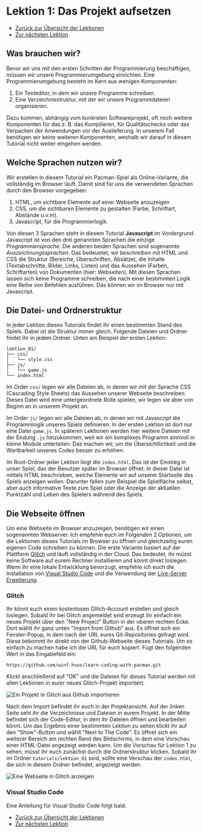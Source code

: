 # Lektion 1: Das Projekt aufsetzen

- [Zurück zur Übersicht der Lektionen](../../README.md#die-lektionen)
- [Zur nächsten Lektion](../lektion_02/README.md)

## Was brauchen wir?

Bevor wir uns mit den ersten Schritten der Programmierung beschäftigen, müssen wir unsere Programmierumgebung einrichten. Eine Programmierumgebung besteht im Kern aus wenigen Komponenten:

1. Ein Texteditor, in dem wir unsere Programme schreiben.
2. Eine Verzeichnisstruktur, mit der wir unsere Programmdateien organisieren.

Dazu kommen, abhängig vom konkreten Softwareprojekt, oft noch weitere Komponenten für das z. B. das Kompilieren, für Qualitätschecks oder das Verpacken der Anwendungen vor der Auslieferung. In unserem Fall benötigen wir keine weiteren Komponenten, weshalb wir darauf in diesem Tutorial nicht weiter eingehen werden.

## Welche Sprachen nutzen wir?

Wir erstellen in diesem Tutorial ein Pacman-Spiel als Online-Variante, die vollständig im Browser läuft. Damit sind für uns die verwendeten Sprachen durch den Browser vorgegeben: 

1. HTML, um sichtbare Elemente auf einer Webseite anzuzeigen
2. CSS, um die sichtbaren Elemente zu gestalten (Farbe, Schriftart, Abstände u.v.m).
3. Javascript, für die Programmierlogik.

Von diesen 3 Sprachen steht in diesem Tutorial **Javascript** im Vordergrund. Javascript ist von den drei genannten Sprachen die einzige *Programmiersprache*. Die anderen beiden Sprachen sind sogenannte *Auszeichnungssprachen*. Das bedeuetet, wir *beschreiben* mit HTML und CSS die Struktur (Bereiche, Überschriften, Absätze), die Inhalte (Textabschnitte, Bilder, Links, Listen) und das Aussehen (Farben, Schriftarten) von Dokumenten (hier: Webseiten). Mit diesen Sprachen lassen sich keine Programme schreiben, die nach einer bestimmten Logik eine Reihe von Befehlen ausführen. Das können wir im Browser nur mit Javascript.

## Die Datei- und Ordnerstruktur

In jeder Lektion dieses Tutorials findet ihr einen bestimmten Stand des Spiels. Dabei ist die Struktur immer gleich. Folgende Dateien und Ordner findet ihr in jedem Ordner. Unten am Beispiel der ersten Lektion:

```
lektion_01/
├── css/
│   └── style.css
├── js/
│   └── game.js
└── index.html
```

Im Order `css/` legen wir alle Dateien ab, in denen wir mit der Sprache CSS (Cascading Style Sheets) das Aussehen unserer Webseite beschreiben. Dieses Datei wird eine untergeordnete Rolle spielen, wir legen sie aber von Beginn an in unserem Projekt an.

Im Order `js/` legen wir alle Dateien ab, in denen wir mit Javascript die Programmlogik unseres Spiels definieren. In der ersten Lektion ist dort nur eine Datei `game.js`. In späteren Lektionen werden hier weitere Dateien mit der Endung `.js` hinzukommen, weil wir ein komplexes Programm sinnvoll in kleine Module unterteilen. Das machen wir, um die Übersichtlichkeit und die Wartbarkeit unseres Codes besser zu erhöhen.

Im Root-Ordner jeder Lektion liegt die `index.html`. Das ist der Einstieg in unser Spiel, das der Benutzer später im Browser öffnet. In dieser Datei ist mittels HTML beschrieben, welche Elemente wir auf unserer Startseite des Spiels anzeigen wollen. Darunter fallen zum Beispiel die Spielfläche selbst, aber auch informative Texte zum Spiel oder die Anzeige der aktuellen Punktzahl und Leben des Spielers während des Spiels.

## Die Webseite öffnen

Um eine Webseite im Browser anzuzeigen, benötigen wir einen sogenannten Webserver. Ich empfehle euch im Folgenden 2 Optionen, um die Lektionen dieses Tutorials im Browser zu öffnen und gleichzeitig euren eigenen Code schreiben zu können. Die erste Variante basiert auf der Plattform [Glitch](https://glitch.com/) und läuft vollständig in der Cloud. Das bedeutet, ihr müsst keine Software auf eurem Rechner installieren und könnt direkt loslegen. Wenn ihr eine lokale Entwicklung bevorzugt, empfehle ich euch die Installation von [Visual Studio Code](https://code.visualstudio.com/) und die Verwendung der [Live-Server Erweiterung](https://marketplace.visualstudio.com/items?itemName=ritwickdey.LiveServer).

### Glitch

Ihr könnt euch einen kostenlosen Glitch-Account erstellen und gleich loslegen. Sobald ihr bei Glitch angemeldet seid erzeugt ihr einfach ein neues Projekt über den "New Project" Button in der oberen rechten Ecke. Dort wählt ihr ganz unten "Import from Github" aus. Es öffnet sich ein Fenster-Popup, in dem nach der URL eures Git-Repositories gefragt wird. Diese bekommt ihr direkt von der Github-Webseite dieses Tutorials. Um es einfach zu machen habe ich die URL für euch kopiert. Fügt den folgenden Wert in das Eingabefeld ein:

```
https://github.com/winf-hsos/learn-coding-with-pacman.git
```

Klickt anschließend auf "OK" und die Dateien für dieses Tutorial werden mit allen Lektionen in eurer neues Glitch-Projekt importiert.

![Ein Projekt in Glitch aus Github importieren](../../resources/images/glitch_import_from_github.gif)

Nach dem Import befindet ihr euch in der Projektansicht. Auf der linken Seite seht ihr die Verzeichnisse und Dateien in eurem Projekt. In der Mitte befindet sich der Code-Editor, in dem ihr Dateien öffnen und bearbeiten könnt. Um das Ergebnis einer bestimmten Lektion zu sehen klickt ihr auf den "Show"-Button und wählt "Next to The Code". Es öffnet sich ein weiterer Bereich am rechten Rand des Bildschirms, in dem eine Vorschau einer HTML-Datei angezeigt werden kann. Um die Vorschau für Lektion 1 zu sehen, müsst ihr euch zunächst durch die Ordnerstruktur klicken. Sobald ihr im Ordner `tutorials/lektion_01` seid, sollte eine Verschau der `index.html`, die sich in diesem Ordner befindet, angezeigt werden.

![Eine Webseite in Glitch anzeigen](../../resources/images/glitch_preview_website.gif)

### Visual Studio Code

Eine Anleitung für Visual Studio Code folgt bald.

- [Zurück zur Übersicht der Lektionen](../../README.md#die-lektionen)
- [Zur nächsten Lektion](../lektion_02/README.md)
